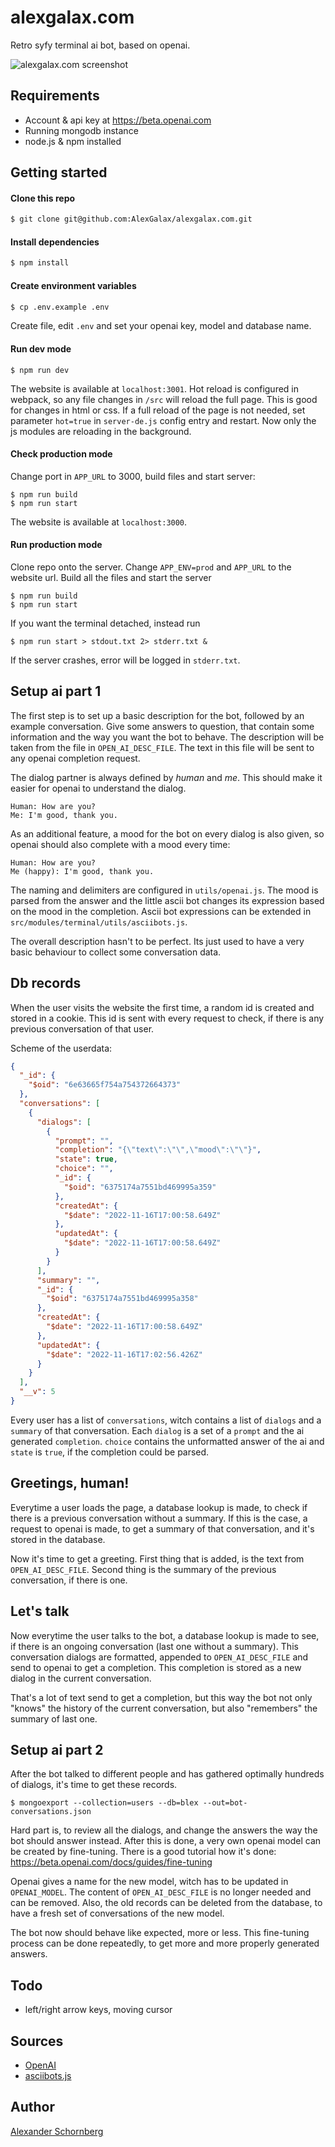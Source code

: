# alexgalax.com

Retro syfy terminal ai bot, based on openai.

![alexgalax.com screenshot](https://repository-images.githubusercontent.com/563327679/7b3e788f-55d4-4fe2-bfdf-641024b5297c)

## Requirements
- Account & api key at https://beta.openai.com
- Running mongodb instance
- node.js & npm installed

## Getting started

#### Clone this repo
```bash
$ git clone git@github.com:AlexGalax/alexgalax.com.git
```

#### Install dependencies
```bash
$ npm install
```

#### Create environment variables
```bash
$ cp .env.example .env
```
Create file, edit `.env` and set your openai key, model and database name.

#### Run dev mode

```shell
$ npm run dev
```
The website is available at `localhost:3001`. Hot reload is configured in webpack, so any file changes in `/src` will reload the full page. This is good for changes in html or css. If a full reload of the page is not needed, set parameter `hot=true` in `server-de.js` config entry and restart. Now only the js modules are reloading in the background.

#### Check production mode

Change port in `APP_URL` to 3000, build files and start server:
```shell
$ npm run build
$ npm run start
```

The website is available at `localhost:3000`.

#### Run production mode

Clone repo onto the server. Change `APP_ENV=prod` and `APP_URL` to the website url. Build all the files and start the server
```shell
$ npm run build
$ npm run start
```
If you want the terminal detached, instead run 
```shell
$ npm run start > stdout.txt 2> stderr.txt &
```
If the server crashes, error will be logged in `stderr.txt`.

## Setup ai part 1

The first step is to set up a basic description for the bot, followed by an example conversation. Give some answers to question, that contain some information and the way you want the bot to behave.
The description will be taken from the file in `OPEN_AI_DESC_FILE`. The text in this file will be sent to any openai completion request.

The dialog partner is always defined by _human_ and _me_. This should make it easier for openai to understand the dialog.
```text
Human: How are you?
Me: I'm good, thank you.
```
As an additional feature, a mood for the bot on every dialog is also given, so openai should also complete with a mood every time:
```text
Human: How are you?
Me (happy): I'm good, thank you.
```
The naming and delimiters are configured in `utils/openai.js`. The mood is parsed from the answer and the little ascii bot changes its expression based on the mood in the completion. Ascii bot expressions can be extended in `src/modules/terminal/utils/asciibots.js`.

The overall description hasn't to be perfect. Its just used to have a very basic behaviour to collect some conversation data.

## Db records

When the user visits the website the first time, a random id is created and stored in a cookie. This id is sent with every request to check, if there is any previous conversation of that user.

Scheme of the userdata:

```json
{
  "_id": {
    "$oid": "6e63665f754a754372664373"
  },
  "conversations": [
    {
      "dialogs": [
        {
          "prompt": "",
          "completion": "{\"text\":\"\",\"mood\":\"\"}",
          "state": true,
          "choice": "",
          "_id": {
            "$oid": "6375174a7551bd469995a359"
          },
          "createdAt": {
            "$date": "2022-11-16T17:00:58.649Z"
          },
          "updatedAt": {
            "$date": "2022-11-16T17:00:58.649Z"
          }
        }
      ],
      "summary": "",
      "_id": {
        "$oid": "6375174a7551bd469995a358"
      },
      "createdAt": {
        "$date": "2022-11-16T17:00:58.649Z"
      },
      "updatedAt": {
        "$date": "2022-11-16T17:02:56.426Z"
      }
    }
  ],
  "__v": 5
}
```

Every user has a list of `conversations`, witch contains a list of `dialogs` and a `summary` of that conversation. Each `dialog` is a set of a `prompt` and the ai generated `completion`. `choice` contains the unformatted answer of the ai and `state` is `true`, if the completion could be parsed.

## Greetings, human!

Everytime a user loads the page, a database lookup is made, to check if there is a previous conversation without a summary. If this is the case, a request to openai is made, to get a summary of that conversation, and it's stored in the database.

Now it's time to get a greeting. First thing that is added, is the text from `OPEN_AI_DESC_FILE`. Second thing is the summary of the previous conversation, if there is one.

## Let's talk

Now everytime the user talks to the bot, a database lookup is made to see, if there is an ongoing conversation (last one without a summary). This conversation dialogs are formatted, appended to `OPEN_AI_DESC_FILE` and send to openai to get a completion. This completion is stored as a new dialog in the current conversation.

That's a lot of text send to get a completion, but this way the bot not only "knows" the history of the current conversation, but also "remembers" the summary of last one.

## Setup ai part 2

After the bot talked to different people and has gathered optimally hundreds of dialogs, it's time to get these records.
```shell
$ mongoexport --collection=users --db=blex --out=bot-conversations.json
```

Hard part is, to review all the dialogs, and change the answers the way the bot should answer instead. After this is done, a very own openai model can be created by fine-tuning. There is a good tutorial how it's done: https://beta.openai.com/docs/guides/fine-tuning

Openai gives a name for the new model, witch has to be updated in `OPENAI_MODEL`. The content of `OPEN_AI_DESC_FILE` is no longer needed and can be removed. Also, the old records can be deleted from the database, to have a fresh set of conversations of the new model.

The bot now should behave like expected, more or less. This fine-tuning process can be done repeatedly, to get more and more properly generated answers.

## Todo
- left/right arrow keys, moving cursor

## Sources
- [OpenAI](https://beta.openai.com)
- [asciibots.js](https://github.com/walsh9/asciibots)

## Author
[Alexander Schornberg](https://www.alexgalax.com)
